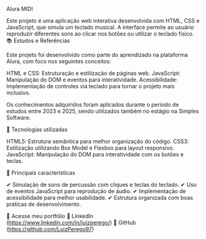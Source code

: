 Alura MIDI

Este projeto é uma aplicação web interativa desenvolvida com HTML, CSS e JavaScript, que simula um teclado musical. A interface permite ao usuário reproduzir diferentes sons ao clicar nos botões ou utilizar o teclado físico.
📚 Estudos e Referências

Este projeto foi desenvolvido como parte do aprendizado na plataforma Alura, com foco nos seguintes conceitos:

HTML e CSS: Estruturação e estilização de páginas web.
JavaScript: Manipulação do DOM e eventos para interatividade.
Acessibilidade: Implementação de controles via teclado para tornar o projeto mais inclusivo.

Os conhecimentos adquiridos foram aplicados durante o período de estudos entre 2023 e 2025, sendo utilizados também no estágio na Simples Software.

📌 Tecnologias utilizadas

HTML5: Estrutura semântica para melhor organização do código.
CSS3: Estilização utilizando Box Model e Flexbox para layout responsivo.
JavaScript: Manipulação do DOM para interatividade com os botões e teclas.

🎨 Principais características

✔ Simulação de sons de percussão com cliques e teclas do teclado.
✔ Uso de eventos JavaScript para reprodução de áudio.
✔ Implementação de acessibilidade para melhor usabilidade.
✔ Estrutura organizada com boas práticas de desenvolvimento.

🔗 Acesse meu portfólio
📌 LinkedIn  (https://www.linkedin.com/in/luizperego/)
📌 GitHub    (https://github.com/LuizPerego97)
